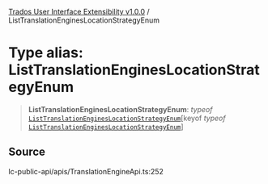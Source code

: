 [Trados User Interface Extensibility v1.0.0](../wiki/globals) / ListTranslationEnginesLocationStrategyEnum

# Type alias: ListTranslationEnginesLocationStrategyEnum

> **ListTranslationEnginesLocationStrategyEnum**: *typeof* [`ListTranslationEnginesLocationStrategyEnum`](../wiki/Variable.ListTranslationEnginesLocationStrategyEnum)\[keyof *typeof* [`ListTranslationEnginesLocationStrategyEnum`](../wiki/Variable.ListTranslationEnginesLocationStrategyEnum)\]

## Source

lc-public-api/apis/TranslationEngineApi.ts:252
